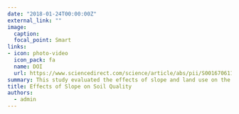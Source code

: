 ```yaml
---
date: "2018-01-24T00:00:00Z"
external_link: ""
image:
  caption: 
  focal_point: Smart
links:
- icon: photo-video
  icon_pack: fa
  name: DOI
  url: https://www.sciencedirect.com/science/article/abs/pii/S0016706117314003
summary: This study evaluated the effects of slope and land use on the quality of agricultural land in Kurdistan Province. This was done using three indices (SQIa, SQIn, and SQIw), two scoring methods, and the TDS and MDS approaches for calculating them. K, pH, P, MWD, and CEC were the properties selected for the MDS using PCA analysis.  
title: Effects of Slope on Soil Quality
authors: 
  - admin
---
```

